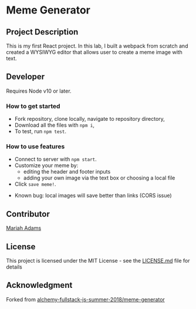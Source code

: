 # Meme Generator

## Project Description
This is my first React project. In this lab, I built a webpack from scratch and created a WYSIWYG editor that allows user to create a meme image with text.

## Developer
Requires Node v10 or later.

### How to get started
* Fork repository, clone locally, navigate to repository directory,
* Download all the files with `npm i`,
* To test, run `npm test`. 

### How to use features
* Connect to server with `npm start`.
* Customize your meme by:
    * editing the header and footer inputs
    * adding your own image via the text box or choosing a local file
* Click `save meme!`.

- Known bug: local images will save better than links (CORS issue)

## Contributor
[Mariah Adams](https://github.com/MariahAdams)

## License
This project is licensed under the MIT License - see the [LICENSE.md](LICENSE.md) file for details

## Acknowledgment 
Forked from [alchemy-fullstack-js-summer-2018/meme-generator](https://github.com/alchemy-fullstack-js-summer-2018/meme-generator)